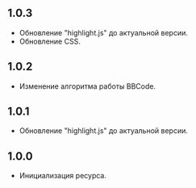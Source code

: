 ## 1.0.3

- Обновление "highlight.js" до актуальной версии.
- Обновление CSS.

## 1.0.2

- Изменение алгоритма работы BBCode.

## 1.0.1

- Обновление "highlight.js" до актуальной версии.

## 1.0.0

- Инициализация ресурса.
